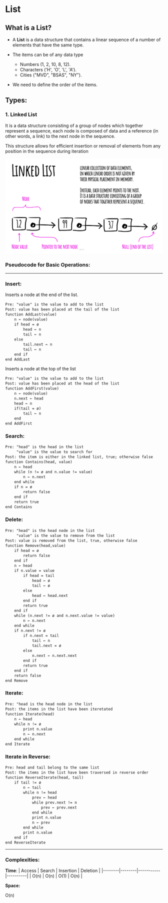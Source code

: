 # **List**

## **What** is a List?
* A **List** is a data structure that contains a linear sequence of a number of elements that have the same type.

* The items can be of any data type
    * Numbers (1, 2, 10, 8, 12).
    * Characters ('H', 'O', 'L', 'A').
    * Cities ("MVD", "BSAS", "NY").

* We need to define the order of the items.

## **Types:**

### 1. **Linked List**
 It is a data structure consisting of a group of nodes which together represent a sequence, each node is composed of data and a reference (in other words, a link) to the next node in the sequence.

 This structure allows for efficient insertion or removal of elements from any position in the sequence during iteration

 ![Linked list information](/DataStructuresDir/List/img/linked-list.jpeg)


### **Pseudocode for Basic Operations:**

***

### **Insert:**

Inserts a node at the end of the list.

```
Pre: "value" is the value to add to the list
Post: value has been placed at the tail of the list
function AddLast(value)
    n ← node(value)
    if head = ø
        head ← n
        tail ← n
    else
        tail.next ← n
        tail ← n
    end if
end AddLast
```

Inserts a node at the top of the list

```
Pre: "value" is the value to add to the list
Post: value has been placed at the head of the list
function AddFirst(value)
    n ← node(value)
    n.next ← head
    head ← n
    if(tail = ø)
        tail ← n
    end
end AddFirst
```

### **Search:**

```
Pre: "head" is the head in the list
     "value" is the value to search for
Post: the item is either in the linked list, true; otherwise false
function Contains(head, value)
    n ← head
    while (n != ø and n.value != value)
        n ← n.next
    end while
    if n = ø
        return false
    end if
    return true
end Contains
```

### **Delete:**

```
Pre: "head" is the head node in the list
     "value" is the value to remove from the list
Post: value is removed from the list, true, otherwise false
function Remove(head,value)
    if head = ø
        return false
    end if
    n ← head
    if n.value = value
        if head = tail
            head ← ø
            tail ← ø
        else
            head ← head.next
        end if
        return true
    end if
    while (n.next != ø and n.next.value != value)
        n ← n.next
    end while
    if n.next != ø
        if n.next = tail
            tail ← n
            tail.next = ø
        else
            n.next ← n.next.next
        end if
        return true
    end if
    return false
end Remove
```

### **Iterate:**

```
Pre: "head is the head node in the list
Post: the items in the list have been iteretated
function Iterate(head)
    n ← head
    while n != ø
        print n.value
        n ← n.next
    end while
end Iterate
```

### **Iterate in Reverse:**

```
Pre: head and tail belong to the same list
Post: the items in the list have been traversed in reverse order
function ReverseIterate(head, tail)
    if tail != ø
        n ← tail
        while n != head
            prev ← head
            while prev.next != n
                prev ← prev.next
            end while
            print n.value
            n ← prev
        end while
        print n.value
    end if
end ReverseIterate
```

***

### **Complexities:**
**Time**:
| Access | Search | Insertion | Deletion |
|--------|--------|-----------|----------|
|  O(n)  | O(n)   | O(1)      | O(n)     |

**Space:**

O(n)


